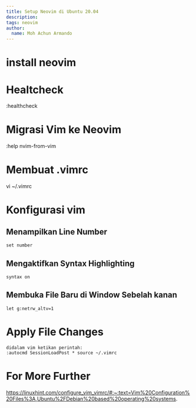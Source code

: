 ```yaml
---
title: Setup Neovim di Ubuntu 20.04
description: 
tags: neovim
author:
  name: Moh Achun Armando
---
```


# install neovim

# Healtcheck

:healthcheck

# Migrasi Vim ke Neovim

:help nvim-from-vim

# Membuat .vimrc

vi ~/.vimrc

# Konfigurasi vim

## Menampilkan Line Number
	set number
## Mengaktifkan Syntax Highlighting
	syntax on
## Membuka File Baru di Window Sebelah kanan
	let g:netrw_altv=1

# Apply File Changes
	didalam vim ketikan perintah:
	:autocmd SessionLoadPost * source ~/.vimrc

# For More Further
https://linuxhint.com/configure_vim_vimrc/#:~:text=Vim%20Configuration%20Files%3A,Ubuntu%2FDebian%20based%20operating%20systems.
